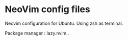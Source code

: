 # NeoVim config files

Neovim configuration for Ubuntu. Using zsh as terminal.

Package manager : lazy.nvim..
